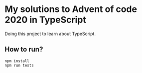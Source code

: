 # My solutions to Advent of code 2020 in TypeScript

Doing this project to learn about TypeScript.

## How to run?

```
npm install
npm run tests
```